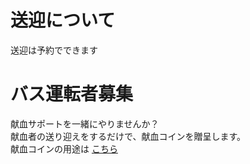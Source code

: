# 送迎について
送迎は予約でできます<br>

# バス運転者募集
献血サポートを一緒にやりませんか？<br>
献血者の送り迎えをするだけで、献血コインを贈呈します。<br>
献血コインの用途は [こちら](https://github.io/wextV35/kenketu/)

